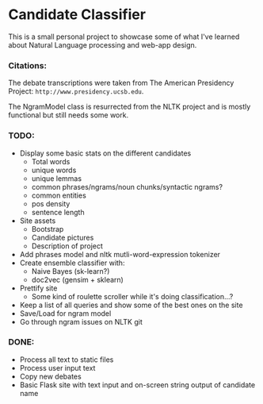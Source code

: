 Candidate Classifier
======

This is a small personal project to showcase some of what I've learned about Natural Language processing and web-app design.




### Citations:
The debate transcriptions were taken from The American Presidency Project: `http://www.presidency.ucsb.edu`.

The NgramModel class is resurrected from the NLTK project and is mostly functional but still needs some work.


### TODO:
- Display some basic stats on the different candidates
    - Total words
    - unique words
    - unique lemmas
    - common phrases/ngrams/noun chunks/syntactic ngrams?
    - common entities
    - pos density
    - sentence length
- Site assets
    - Bootstrap
    - Candidate pictures
    - Description of project
- Add phrases model and nltk mutli-word-expression tokenizer
- Create ensemble classifier with:
    - Naive Bayes (sk-learn?)
    - doc2vec (gensim + sklearn)
- Prettify site
    - Some kind of roulette scroller while it's doing classification...?
- Keep a list of all queries and show some of the best ones on the site
- Save/Load for ngram model
- Go through ngram issues on NLTK git

### DONE:
- Process all text to static files
- Process user input text
- Copy new debates
- Basic Flask site with text input and on-screen string output of candidate name
